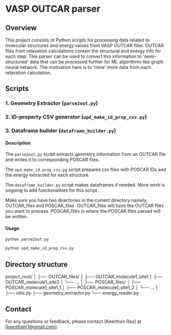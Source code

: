 # VASP OUTCAR parser

## Overview

This project consists of  Python scripts for processing data related to molecular structures and energy values from VASP OUTCAR files. 
OUTCAR files from relaxation calculations contain the structural and energy info for each step. This parser can be used to convert this information to 'semi-structured' data that can be processed further for ML algorithms like graph neural network.
The motivation here is to 'mine' more data from each relaxation calculation.

## Scripts

### 1. Geometry Extractor (`parse2out.py`)
### 2. ID-property CSV generator (`upd_make_id_prop_csv.py`)
### 3. Dataframe builder (`dataframe_builder.py`)

#### Description

The `parse2out.py` script extracts geometry information from an OUTCAR file and writes it to corresponding POSCAR files.

The `upd_make_id_prop_csv.py` script prepares csv files with POSCAR IDs and the energy extracted for each structure.

The `dataframe_builder.py` script makes dataframes if needed. More work is ongoing to add functionalities for this script.

Make sure you have two directories in the current directory namely, OUTCAR_files and POSCAR_files. OUTCAR_files will have the OUTCAR files you want to process. POSCAR_files is where the POSCAR files parsed will be written.
#### Usage

```bash
python parse2out.py
```
```bash
python upd_make_id_prop_csv.py
```

## Directory structure

project_root/
│
├── OUTCAR_files/
│   ├── OUTCAR_molecule1_site1
│   ├── OUTCAR_molecule1_site2
│   └── ...
│
├── POSCAR_files/
│   ├── POSCAR_molecule1_site1_1
│   ├── POSCAR_molecule1_site1_2
│   └── ...
│
├── utils.py
├── geometry_extractor.py
└── energy_reader.py

## Contact

For any questions or feedback, please contact [Keerthan Rao] at [keerthanr1@gmail.com].